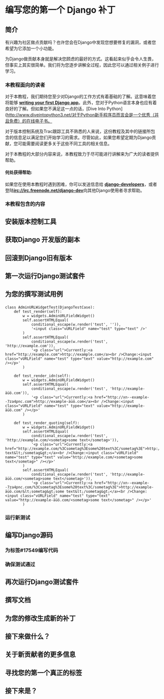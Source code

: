 # 编写您的第一个 Django 补丁

## 简介

有兴趣为社区做点贡献吗？也许您会在Django中发现您想要修复的漏洞，或者您希望为它添加一个小功能。

为Django做贡献本身就是解决您顾虑的最好的方式。这看起来似乎会令人生畏，但事实上其实很简单。我们将为您逐步讲解全过程，因此您可以通过相关例子进行学习。

### 本教程面向的读者

对于本教程，我们期待您至少对Django的工作方式有着基础的了解。这意味着您将能够 [**writing your first Django app**](https://docs.djangoproject.com/en/1.8/intro/tutorial01/)。此外，您对于Python语言本身也应有着良好的了解。但如果您不满足这一点的话，[Dive Into Python](http://www.diveintopython3.net/对于Python新手程序员而言会是一个优秀（并且免费）的在线电子书。

对于版本控制系统及Trac跟踪工具不熟悉的人来说，这份教程及其中的链接所包含的信息足以满足您们开始学习的需求。尽管如此，如果您希望定期为Django贡献，您可能需要阅读更多关于这些不同工具的相关信息。

对于本教程的大部分内容来说，本教程致力于尽可能进行讲解来为广大的读者提供帮助。

#### 何处获得帮助:

如果您在使用本教程时遇到困难，你可以发送信息给 [**django-developers**](https://docs.djangoproject.com/en/1.8/internals/mailing-lists/#django-developers-mailing-list)，或者登陆[**irc://irc.freenode.net/django-dev**](irc://irc.freenode.net/django-dev)向其他Django使用者寻求帮助。

### 本教程包含的内容

## 安装版本控制工具

## 获取Django 开发版的副本

## 回滚到Django旧有版本

## 第一次运行Django测试套件

## 为您的撰写测试用例

### 

```
class AdminURLWidgetTest(DjangoTestCase):
    def test_render(self):
        w = widgets.AdminURLFieldWidget()
        self.assertHTMLEqual(
            conditional_escape(w.render('test', '')),
            '<input class="vURLField" name="test" type="text" />'
        )
        self.assertHTMLEqual(
            conditional_escape(w.render('test', 'http://example.com')),
            '<p class="url">Currently:<a href="http://example.com">http://example.com</a><br />Change:<input class="vURLField" name="test" type="text" value="http://example.com" /></p>'
        )

    def test_render_idn(self):
        w = widgets.AdminURLFieldWidget()
        self.assertHTMLEqual(
            conditional_escape(w.render('test', 'http://example-äüö.com')),
            '<p class="url">Currently:<a href="http://xn--example--7za4pnc.com">http://example-äüö.com</a><br />Change:<input class="vURLField" name="test" type="text" value="http://example-äüö.com" /></p>'
        )

    def test_render_quoting(self):
        w = widgets.AdminURLFieldWidget()
        self.assertHTMLEqual(
            conditional_escape(w.render('test', 'http://example.com/<sometag>some text</sometag>')),
            '<p class="url">Currently:<a href="http://example.com/%3Csometag%3Esome%20text%3C/sometag%3E">http://example.com/&lt;sometag&gt;some text&lt;/sometag&gt;</a><br />Change:<input class="vURLField" name="test" type="text" value="http://example.com/<sometag>some text</sometag>" /></p>'
        )
        self.assertHTMLEqual(
            conditional_escape(w.render('test', 'http://example-äüö.com/<sometag>some text</sometag>')),
            '<p class="url">Currently:<a href="http://xn--example--7za4pnc.com/%3Csometag%3Esome%20text%3C/sometag%3E">http://example-äüö.com/&lt;sometag&gt;some text&lt;/sometag&gt;</a><br />Change:<input class="vURLField" name="test" type="text" value="http://example-äüö.com/<sometag>some text</sometag>" /></p>'
        )
```

### 运行新测试

## 编写Django源码

### 为标签#17549编写代码

### 确保测试通过

## 再次运行Django测试套件

## 撰写文档

## 为您的修改生成新的补丁

## 接下来做什么？

## 关于新贡献者的更多信息

## 寻找您的第一个真正的标签

## 接下来是？

